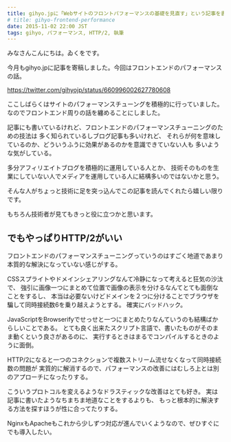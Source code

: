```yaml
---
title: gihyo.jpに「Webサイトのフロントパフォーマンスの基礎を見直す」という記事を書きました
# title: gihyo-frontend-performance
date: 2015-11-02 22:00 JST
tags: gihyo, パフォーマンス, HTTP/2, 執筆
---
```


みなさんこんにちは。ゐくをです。

今月もgihyo.jpに記事を寄稿しました。今回はフロントエンドのパフォーマンスの話。

https://twitter.com/gihyojp/status/660996002627780608

ここしばらくはサイトのパフォーマンスチューングを積極的に行っていました。
なのでフロントエンド周りの話を纏めることにしました。

記事にも書いているけれど、フロントエンドのパフォーマンスチューニングのための技法は
多く知られているしブログ記事も多いけれど、
それらが何を意味しているのか、どういうふうに効果があるのかを意識できていない人も
多いような気がしている。

多分アフィリエイトブログを積極的に運用している人とか、
技術そのものを生業にしていない人でメディアを運用している人に結構多いのではないかと思う。

そんな人がちょっと技術に足を突っ込んでこの記事を読んでくれたら嬉しい限りです。

もちろん技術者が見てもきっと役に立つかと思います。

## でもやっぱりHTTP/2がいい

フロントエンドのパフォーマンスチューニングっていうのはすごく地道であまり
本質的な解決になっていない感じがする。

CSSスプライトやドメインシェアリングなんて冷静になって考えると狂気の沙汰で、
強引に画像一つにまとめて位置で画像の表示を分けるなんてとても面倒なことをするし、
本当は必要ないけどドメインを２つに分けることでブラウザを騙して同時接続数6を乗り越えようとする。
確実にバッドハック。

JavaScriptをBrowserifyでせっせと一つにまとめたりなんていうのも結構ばからしいことである。
とても良く出来たスクリプト言語で、書いたものがそのまま動くという良さがあるのに、
実行するときはまるでコンパイルするときのように面倒。

HTTP/2になると一つのコネクションで複数ストリーム流せなくなって同時接続数の問題が
実質的に解消するので、パフォーマンスの改善にはむしろ上とは別のアプローチになったりする。

こういうプロトコルを変えるようなドラスティックな改善はとても好き。
実は記事に書いたようなちまちま地道なことをするよりも、
もっと根本的に解決する方法を探すほうが性に合ってたりする。

NginxもApacheもこれから少しずつ対応が進んでいくようなので、ぜひすぐにでも導入したい。
